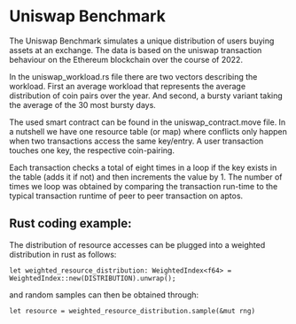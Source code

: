 # Uniswap Benchmark

The Uniswap Benchmark simulates a unique distribution of users buying assets at an exchange.
The data is based on the uniswap transaction behaviour on the Ethereum blockchain over the course of 2022.

In the uniswap_workload.rs file there are two vectors describing the workload.
First an average workload that represents the average distribution of coin pairs over the year.
And second, a bursty variant taking the average of the 30 most bursty days.

The used smart contract can be found in the uniswap_contract.move file.
In a nutshell we have one resource table (or map) where conflicts only happen when two transactions access the same key/entry.
A user transaction touches one key, the respective coin-pairing.

Each transaction checks a total of eight times in a loop if the key exists in the table (adds it if not) and then increments the value by 1.
The number of times we loop was obtained by comparing the transaction run-time to the typical transaction runtime of peer to peer transaction on aptos.


## Rust coding example:

The distribution of resource accesses can be plugged into a weighted distribution in rust as follows:

    let weighted_resource_distribution: WeightedIndex<f64> = WeightedIndex::new(DISTRIBUTION).unwrap();

and random samples can then be obtained through:

    let resource = weighted_resource_distribution.sample(&mut rng)
